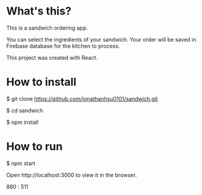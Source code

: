 # What's this?

This is a sandwich ordering app.

You can select the ingredients of your sandwich. Your order will be saved in Firebase database for the kitchen to process.

This project was created with React.

# How to install

$ git clone https://github.com/jonathanhsu0101/sandwich.git

$ cd sandwich

$ npm install

# How to run

$ npm start

Open http://localhost:3000 to view it in the browser.

880 : 511
